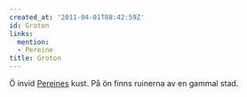 ```yaml
---
created_at: '2011-04-01T08:42:59Z'
id: Groton
links:
  mention:
  - Pereine
title: Groton
---
```


Ö invid [Pereines] kust. På ön finns ruinerna av en gammal stad.

  [Pereines]: Pereine